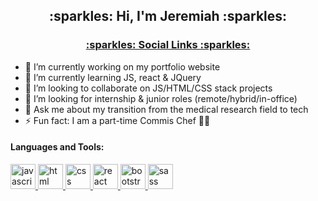 <h2 align="center"> 
:sparkles: Hi, I'm Jeremiah :sparkles:
</h2>
<h3>
<p align="center">
  <a href="https://linktr.ee/JeremiahHaastrup">:sparkles: Social Links :sparkles:</a> 
</p>
</h3>

- 🔭 I’m currently working on my portfolio website
- 🌱 I’m currently learning JS, react & JQuery
- 👯 I’m looking to collaborate on JS/HTML/CSS stack projects
- 🤔 I’m looking for internship & junior roles (remote/hybrid/in-office)
- 💬 Ask me about my transition from the medical research field to tech
- ⚡ Fun fact: I am a part-time Commis Chef :man_cook:


<h4 align="left">Languages and Tools:</h4>

<p align="left">

<a href="https://developer.mozilla.org/en-US/docs/Web/JavaScript" target="_blank" rel="noreferrer"> <img src="https://www.vectorlogo.zone/logos/javascript/javascript-icon.svg" alt="javascript" width="40" height="40"/> </a>
<a href="https://developer.mozilla.org/en-US/docs/Web/HTML" target="_blank" rel="noreferrer"> <img src="https://www.vectorlogo.zone/logos/w3_html5/w3_html5-icon.svg" alt="html" width="40" height="40"/> </a>
<a href="https://developer.mozilla.org/en-US/docs/Web/CSS" target="_blank" rel="noreferrer"> <img src="https://www.vectorlogo.zone/logos/w3_css/w3_css-icon.svg" alt="css" width="40" height="40"/> </a>
<a href="https://reactjs.org/" target="_blank" rel="noreferrer"> <img src="https://www.vectorlogo.zone/logos/reactjs/reactjs-icon.svg" alt="react" width="40" height="40"/> </a>
<a href="https://getbootstrap.com/" target="_blank" rel="noreferrer"> <img src="https://www.vectorlogo.zone/logos/getbootstrap/getbootstrap-icon.svg" alt="bootstrap" width="40" height="40"/> </a>
<a href="https://sass-lang.com/" target="_blank" rel="noreferrer"> <img src="https://www.vectorlogo.zone/logos/sass-lang/sass-lang-icon.svg" alt="sass" width="40" height="40"/> </a>

</p>
<!-- <a href="" target="_blank" rel="noreferrer"> <img src="" alt="" width="40" height="40"/> </a> -->
